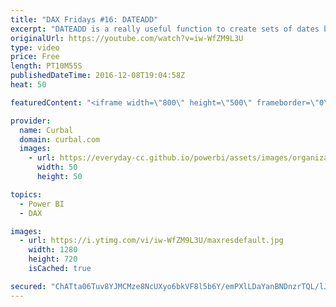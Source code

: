 ```yaml
---
title: "DAX Fridays #16: DATEADD"
excerpt: "DATEADD is a really useful function to create sets of dates backwords or forward from a point in time. It is used for Previous date calculations. In this video, I show you how it works.  Link to DAX Studio: https://daxstudio.codeplex.com/  Link to YTD video and Power BI file: https://www.youtube.com/watch?v=5WGOTsYngCI"
originalUrl: https://youtube.com/watch?v=iw-WfZM9L3U
type: video
price: Free
length: PT10M55S
publishedDateTime: 2016-12-08T19:04:58Z
heat: 50

featuredContent: "<iframe width=\"800\" height=\"500\" frameborder=\"0\" src=\"https://www.youtube.com/embed/iw-WfZM9L3U\" allow=\"accelerometer; autoplay; encrypted-media; gyroscope; picture-in-picture\" allowfullscreen></iframe>"

provider:
  name: Curbal
  domain: curbal.com
  images:
    - url: https://everyday-cc.github.io/powerbi/assets/images/organizations/curbal.com-50x50.jpg
      width: 50
      height: 50

topics:
  - Power BI
  - DAX

images:
  - url: https://i.ytimg.com/vi/iw-WfZM9L3U/maxresdefault.jpg
    width: 1280
    height: 720
    isCached: true

secured: "ChATta06Tuv8YJMCMze8NcUXyo6bkVF8l5b6Y/emPXlLDaYanBNDnzrTQL/lJUJB6B41xwtFgFZcQR531nDkuaR9STXWqIpU4E7M/BdA9Dc+E/ddnEAkm8JY7owosKDiA6bPQFZHgu6crhuY+ZIirIXA88mYFP3d7l+CpEbnCEz6wIG+Dqw9flbG/XzPei9tYg9AObuFG46oojNTdC2DC3nWqjq3Od/5F934QzEGpSxlXPwcu1cxSJMzNJnNaEIx/1Mxifn9Sse/2odANE6cydRyTcMorEewyMgaDBEUjcoNZC44ss8cB+RSmv0p78K7yeiB7PsEKpJBHd5r3YtaqX6mMRuRJRBPeOOIqQmw/KDQSNGn2qSBxAQchTBTcSc86HoBMp2JxNj3STEiJHNv9dQ/EarLIAjvMz5i3NbhSfE=;kKMV1Qmg1IuaBfe1uAwwXg=="
---
```


